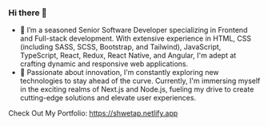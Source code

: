 ### Hi there 👋

- 🔭 I’m a seasoned Senior Software Developer specializing in Frontend and Full-stack development. With extensive experience in HTML, CSS (including SASS, SCSS, Bootstrap, and Tailwind), JavaScript, TypeScript, React, Redux, React Native, and Angular, I'm adept at crafting dynamic and responsive web applications.
- 🌱 Passionate about innovation, I'm constantly exploring new technologies to stay ahead of the curve. Currently, I'm immersing myself in the exciting realms of Next.js and Node.js, fueling my drive to create cutting-edge solutions and elevate user experiences.

Check Out My Portfolio: https://shwetap.netlify.app

<!--
**Shweta7157/Shweta7157** is a ✨ _special_ ✨ repository because its `README.md` (this file) appears on your GitHub profile.

Here are some ideas to get you started:

- 🔭 I’m currently working on ...
- 🌱 I’m currently learning ...
- 👯 I’m looking to collaborate on ...
- 🤔 I’m looking for help with ...
- 💬 Ask me about ...
- 📫 How to reach me: ...
- 😄 Pronouns: ...
- ⚡ Fun fact: ...
-->
